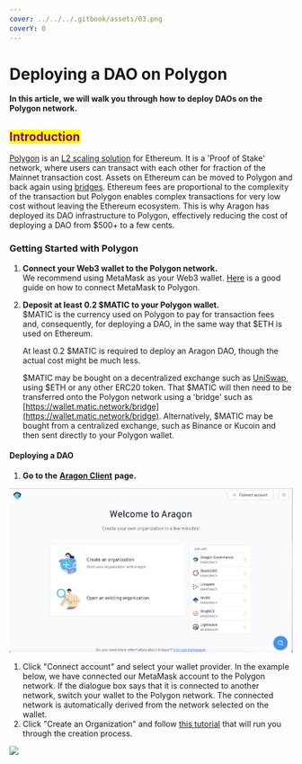 ```yaml
---
cover: ../../../.gitbook/assets/03.png
coverY: 0
---
```


# Deploying a DAO on Polygon

**In this article, we will walk you through how to deploy DAOs on the Polygon network.**&#x20;

## <mark style="color:purple;">Introduction</mark>

[Polygon](https://polygon.technology) is an [L2 scaling solution](https://ethereum.org/en/developers/docs/scaling/layer-2-rollups/) for Ethereum. It is a 'Proof of Stake' network, where users can transact with each other for fraction of the Mainnet transaction cost. Assets on Ethereum can be moved to Polygon and back again using [bridges](https://support.opensea.io/hc/en-us/articles/1500012881642-How-do-I-transfer-ETH-from-Ethereum-to-Polygon-). Ethereum fees are proportional to the complexity of the transaction but Polygon enables complex transactions for very low cost without leaving the Ethereum ecosystem. This is why Aragon has deployed its DAO infrastructure to Polygon, effectively reducing the cost of deploying a DAO from $500+ to a few cents.

### Getting Started with Polygon

1. **Connect your Web3 wallet to the Polygon network.**\
   We recommend using MetaMask as your Web3 wallet. [Here](https://docs.matic.network/docs/develop/metamask/config-polygon-on-metamask) is a good guide on how to connect MetaMask to Polygon.
2.  **Deposit at least 0.2 $MATIC to your Polygon wallet.**\
    $MATIC is the currency used on Polygon to pay for transaction fees and, consequently, for deploying a DAO, in the same way that $ETH is used on Ethereum.

    At least 0.2 $MATIC is required to deploy an Aragon DAO, though the actual cost might be much less.

    $MATIC may be bought on a decentralized exchange such as [UniSwap](https://app.uniswap.org/#/swap), using $ETH or any other ERC20 token. That $MATIC will then need to be transferred onto the Polygon network using a 'bridge' such as [https://wallet.matic.network/bridge](https://wallet.matic.network/bridge). Alternatively, $MATIC may be bought from a centralized exchange, such as Binance or Kucoin and then sent directly to your Polygon wallet.

#### Deploying a DAO

1. **Go to the** [**Aragon Client**](https://client.aragon.org/#/) **page.**

![](<../../../.gitbook/assets/file-WwpvtTSvLt (2).png>)

1. Click "Connect account" and select your wallet provider. In the example below, we have connected our MetaMask account to the Polygon network. If the dialogue box says that it is connected to another network, switch your wallet to the Polygon network. The connected network is automatically derived from the network selected on the wallet.
2. Click "Create an Organization" and follow [this tutorial](https://help.aragon.org/article/94-creating-an-new-dao-from-template) that will run you through the creation process.

![](https://d33v4339jhl8k0.cloudfront.net/docs/assets/5c98a4fe0428633d2cf3fcf7/images/6139f3ebd3b029285070f569/file-MSqrvMAds0.png)
